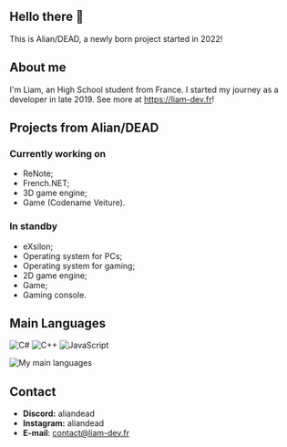 ## Hello there 👋
This is Alian/DEAD, a newly born project started in 2022!

## About me
I'm Liam, an High School student from France. I started my journey as a developer in late 2019. See more at https://liam-dev.fr!

## Projects from Alian/DEAD

### Currently working on
 - ReNote;
 - French.NET;
 - 3D game engine;
 - Game (Codename Veiture).

### In standby
 - eXsilon;
 - Operating system for PCs;
 - Operating system for gaming;
 - 2D game engine;
 - Game;
 - Gaming console.

## Main Languages
![C#](https://img.shields.io/badge/c%23-%23239120.svg?style=for-the-badge&logo=c-sharp&logoColor=white)
![C++](https://img.shields.io/badge/c++-%2300599C.svg?style=for-the-badge&logo=c%2B%2B&logoColor=white)
![JavaScript](https://img.shields.io/badge/javascript-%23323330.svg?style=for-the-badge&logo=javascript&logoColor=%23F7DF1E)

![My main languages](https://github-readme-stats.vercel.app/api/top-langs/?username=aliandead&hide=stars&theme=dark&show_icons=true&layout=compact)

## Contact
- **Discord:** aliandead
- **Instagram:** aliandead
- **E-mail**: contact@liam-dev.fr
